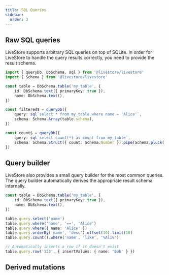 ```yaml
---
title: SQL Queries
sidebar:
  order: 3
---
```


## Raw SQL queries

LiveStore supports arbitrary SQL queries on top of SQLite. In order for LiveStore to handle the query results correctly, you need to provide the result schema.

```ts
import { queryDb, DbSchema, sql } from '@livestore/livestore'
import { Schema } from '@livestore/livestore'

const table = DbSchema.table('my_table', {
	id: DbSchema.text({ primaryKey: true }),
	name: DbSchema.text(),
})

const filtered$ = queryDb({
	query: sql`select * from my_table where name = 'Alice'`,
	schema: Schema.Array(table.schema),
})

const count$ = queryDb({
	query: sql`select count(*) as count from my_table`,
	schema: Schema.Struct({ count: Schema.Number }).pipe(Schema.pluck('count'), Schema.Array, Schema.headOrElse()),
})
```

## Query builder

LiveStore also provides a small query builder for the most common queries. The query builder automatically derives the appropriate result schema internally.

```ts
const table = DbSchema.table('my_table', {
	id: DbSchema.text({ primaryKey: true }),
	name: DbSchema.text(),
})

table.query.select('name')
table.query.where('name', '==', 'Alice')
table.query.where({ name: 'Alice' })
table.query.orderBy('name', 'desc').offset(10).limit(10)
table.query.count().where('name', 'like', '%Ali%')

// Automatically inserts a row if it doesn't exist
table.query.row('123', { insertValues: { name: 'Bob' } })
```

## Derived mutations
